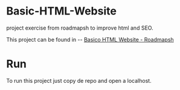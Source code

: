 # Basic-HTML-Website

project exercise from roadmapsh to improve html and SEO.

This project can be found in -- [Basico HTML Website - Roadmapsh](https://roadmap.sh/projects/basic-html-website)

# Run

To run this project just copy de repo and open a localhost.
